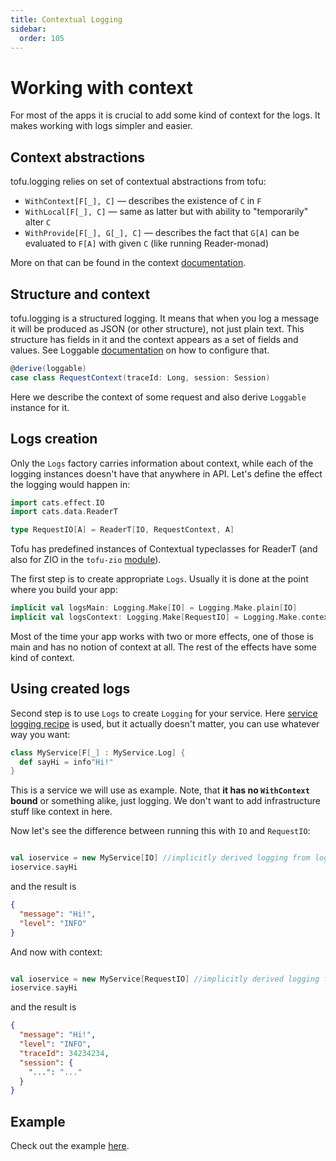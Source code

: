 ```yaml
---
title: Contextual Logging
sidebar:
  order: 105
---
```


# Working with context

For most of the apps it is crucial to add some kind of context for the logs. It makes working with logs simpler and
easier.

## Context abstractions

tofu.logging relies on set of contextual abstractions from tofu:

- `WithContext[F[_], C]` — describes the existence of `C` in `F`
- `WithLocal[F[_], C]` — same as latter but with ability to "temporarily" alter `C`
- `WithProvide[F[_], G[_], C]` — describes the fact that `G[A]` can be evaluated to `F[A]` with given `C` (like running
  Reader-monad)

More on that can be found in the context [documentation](/docs/contextual/withcontext).

## Structure and context

tofu.logging is a structured logging. It means that when you log a message it will be produced as JSON (or other
structure), not just plain text. This structure has fields in it and the context appears as a set of fields and values.
See Loggable [documentation](/docs/logging/core-concepts/#typeclass-loggablea) on how to configure that.

```scala
@derive(loggable)
case class RequestContext(traceId: Long, session: Session)

```

Here we describe the context of some request and also derive `Loggable` instance for it.

## Logs creation

Only the `Logs` factory carries information about context, while each of the logging instances doesn't have that
anywhere in API. Let's define the effect the logging would happen in:

```scala
import cats.effect.IO
import cats.data.ReaderT

type RequestIO[A] = ReaderT[IO, RequestContext, A]
```

Tofu has predefined instances of Contextual typeclasses for ReaderT (and also for ZIO in
the `tofu-zio` [module](https://github.com/tofu-tf/tofu/tree/better-doobie-example/modules/zio)).

The first step is to create appropriate `Logs`. Usually it is done at the point where you build your app:

```scala
implicit val logsMain: Logging.Make[IO] = Logging.Make.plain[IO]
implicit val logsContext: Logging.Make[RequestIO] = Logging.Make.contextual[RequestIO, RequestContext]
```

Most of the time your app works with two or more effects, one of those is main and has no notion of context at all. The
rest of the effects have some kind of context.

## Using created logs

Second step is to use  `Logs` to create `Logging` for your service. Here [service logging recipe](/docs/logging/recipes/service) is used,
but it actually doesn't matter, you can use whatever way you want:

```scala
class MyService[F[_] : MyService.Log] {
  def sayHi = info"Hi!"
}

```

This is a service we will use as example. Note, that **it has no `WithContext` bound** or something alike, just logging.
We don't want to add infrastructure stuff like context in here.

Now let's see the difference between running this with `IO` and `RequestIO`:

```scala

val ioservice = new MyService[IO] //implicitly derived logging from logsMain
ioservice.sayHi 
```

and the result is

```json
{
  "message": "Hi!",
  "level": "INFO"
}
```

And now with context:

```scala

val ioservice = new MyService[RequestIO] //implicitly derived logging from logsContext
ioservice.sayHi 
```

and the result is

```json
{
  "message": "Hi!",
  "level": "INFO",
  "traceId": 34234234,
  "session": {
    "...": "..."
  }
}
```

## Example
Check out the example [here](https://github.com/tofu-tf/tofu/tree/master/examples/ce2/src/main/scala-2/tofu/example/logging/service).

